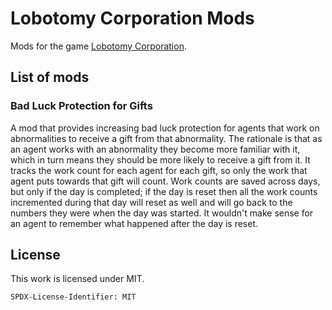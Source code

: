 # Lobotomy Corporation Mods
Mods for the game [Lobotomy Corporation](https://store.steampowered.com/app/568220/Lobotomy_Corporation__Monster_Management_Simulation/).

## List of mods
### Bad Luck Protection for Gifts
A mod that provides increasing bad luck protection for agents that work on abnormalities to receive a gift from that abnormality. The rationale is that as an agent works with an abnormality they become more familiar with it, which in turn means they should be more likely to receive a gift from it. It tracks the work count for each agent for each gift, so only the work that agent puts towards that gift will count. Work counts are saved across days, but only if the day is completed; if the day is reset then all the work counts incremented during that day will reset as well and will go back to the numbers they were when the day was started. It wouldn't make sense for an agent to remember what happened after the day is reset.

## License

This work is licensed under MIT.

`SPDX-License-Identifier: MIT`
